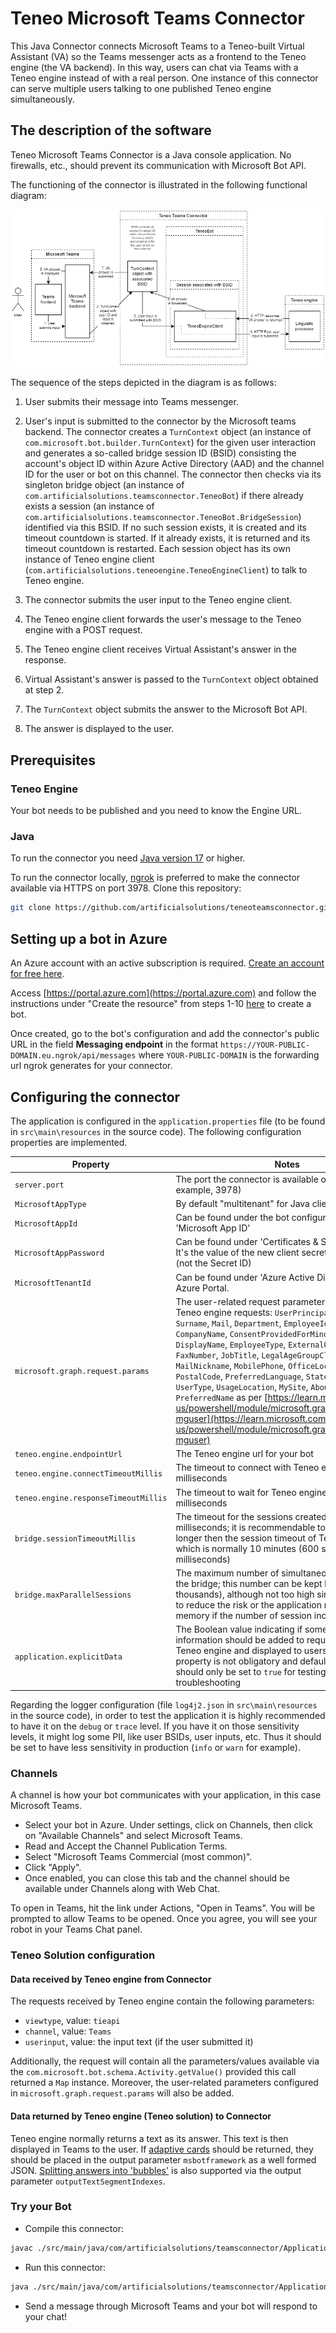 # Teneo Microsoft Teams Connector

This Java Connector connects Microsoft Teams to a Teneo-built Virtual Assistant (VA) so the Teams messenger acts as a frontend to the Teneo engine (the VA backend). In this way, users can chat via Teams with a Teneo engine instead of with a real person. One instance of this connector can serve multiple users talking to one published Teneo engine simultaneously.

## The description of the software

Teneo Microsoft Teams Connector is a Java console application. No firewalls, etc., should prevent its communication with Microsoft Bot API.

The functioning of the connector is illustrated in the following functional diagram:

![Functional diagram](README-imgs/FunctionalDiagram.png)

The sequence of the steps depicted in the diagram is as follows:

1. User submits their message into Teams messenger.

2. User's input is submitted to the connector by the Microsoft teams backend. The connector creates a `TurnContext` object (an instance of `com.microsoft.bot.builder.TurnContext`) for the given user interaction and generates a so-called bridge session ID (BSID) consisting the account's object ID within Azure Active Directory (AAD) and the channel ID for the user or bot on this channel. The connector then checks via its singleton bridge object (an instance of `com.artificialsolutions.teamsconnector.TeneoBot`) if there already exists a session (an instance of `com.artificialsolutions.teamsconnector.TeneoBot.BridgeSession`) identified via this BSID. If no such session exists, it is created and its timeout countdown is started. If it already exists, it is returned and its timeout countdown is restarted. Each session object has its own instance of Teneo engine client (`com.artificialsolutions.teneoengine.TeneoEngineClient`) to talk to Teneo engine.

3. The connector submits the user input to the Teneo engine client.

4. The Teneo engine client forwards the user's message to the Teneo engine with a POST request.

5. The Teneo engine client receives Virtual Assistant's answer in the response.

6. Virtual Assistant's answer is passed to the `TurnContext` object obtained at step 2.

7. The `TurnContext` object submits the answer to the Microsoft Bot API.

8. The answer is displayed to the user.

## Prerequisites

### Teneo Engine

Your bot needs to be published and you need to know the Engine URL.

### Java

To run the connector you need [Java version 17](https://www.oracle.com/java/technologies/downloads/#java17) or higher.

To run the connector locally, [ngrok](https://ngrok.com/) is preferred to make the connector available via HTTPS on port 3978.
Clone this repository:

``` bash
git clone https://github.com/artificialsolutions/teneoteamsconnector.git
```

## Setting up a bot in Azure

An Azure account with an active subscription is required. [Create an account for free here](https://azure.microsoft.com/free/?utm_source=campaign&utm_campaign=vscode-tutorial-app-service-extension&mktingSource=vscode-tutorial-app-service-extension).

Access [https://portal.azure.com](https://portal.azure.com) and follow the instructions under "Create the resource" from steps 1-10 [here](https://learn.microsoft.com/en-us/azure/bot-service/abs-quickstart?view=azure-bot-service-4.0&tabs=multitenant#create-the-resource) to create a bot.

Once created, go to the bot's configuration and add the connector's public URL in the field **Messaging endpoint** in the format `https://YOUR-PUBLIC-DOMAIN.eu.ngrok/api/messages` where `YOUR-PUBLIC-DOMAIN` is the forwarding url ngrok generates for your connector.

## Configuring the connector

The application is configured in the `application.properties` file (to be found in `src\main\resources` in the source code). The following configuration properties are implemented.

| Property                             | Notes                                                        |
| ------------------------------------ | ------------------------------------------------------------ |
| `server.port`                        | The port the connector is available on localhost (for example, 3978) |
| `MicrosoftAppType`                   | By default "multitenant" for Java client                     |
| `MicrosoftAppId`                     | Can be found under the bot configuration as  'Microsoft App ID' |
| `MicrosoftAppPassword`               | Can be found under 'Certificates & Secrets' section. It's the value of the new client secret you generate (not the Secret ID) |
| `MicrosoftTenantId`                  | Can be found under 'Azure Active Directory' on your Azure Portal.|
| `microsoft.graph.request.params`     | The user-related request parameters to be added to Teneo engine requests: `UserPrincipalName`, `GivenName`, `Surname`, `Mail`, `Department`, `EmployeeId`, `AgeGroup`, `City`, `CompanyName`, `ConsentProvidedForMinor`, `Country`, `DisplayName`, `EmployeeType`, `ExternalUserState`, `FaxNumber`, `JobTitle`, `LegalAgeGroupClassification`, `MailNickname`, `MobilePhone`, `OfficeLocation`, `PostalCode`, `PreferredLanguage`, `State`, `StreetAddress`, `UserType`, `UsageLocation`, `MySite`, `AboutMe`, `PreferredName` as per [https://learn.microsoft.com/en-us/powershell/module/microsoft.graph.users/update-mguser](https://learn.microsoft.com/en-us/powershell/module/microsoft.graph.users/update-mguser) |
| `teneo.engine.endpointUrl`           | The Teneo engine url for your bot                            |
| `teneo.engine.connectTimeoutMillis`  | The timeout to connect with Teneo engine, in milliseconds    |
| `teneo.engine.responseTimeoutMillis` | The timeout to wait for Teneo engine responses, in milliseconds |
| `bridge.sessionTimeoutMillis`        | The timeout for the sessions created by the bridge, in milliseconds; it is recommendable to have it slightly longer then the session timeout of Teneo engine, which is normally 10 minutes (600 seconds, 600000 milliseconds) |
| `bridge.maxParallelSessions`         | The maximum number of simultaneous sessions for the bridge; this number can be kept high (tens of thousands), although not too high since its purpose is to reduce the risk or the application running out of memory if the number of session increases too much |
| `application.explicitData`           | The Boolean value indicating if some error and debug information should be added to requests sent both to Teneo engine and displayed to users in Teams. This property is not obligatory and defaults to `false`. It should only be set to `true` for testing and troubleshooting |

Regarding the logger configuration (file `log4j2.json` in `src\main\resources` in the source code), in order to test the application it is highly recommended to have it on the `debug` or `trace` level. If you have it on those sensitivity levels, it might log some PII, like user BSIDs, user inputs, etc. Thus it should be set to have less sensitivity in production (`info` or `warn` for example).

### Channels

A channel is how your bot communicates with your application, in this case Microsoft Teams.

* Select your bot in Azure. Under settings, click on Channels, then click on "Available Channels" and select Microsoft Teams.
* Read and Accept the Channel Publication Terms.
* Select "Microsoft Teams Commercial (most common)".
* Click "Apply".
* Once enabled, you can close this tab and the channel should be available under Channels along with Web Chat.

To open in Teams, hit the link under Actions, "Open in Teams". You will be prompted to allow Teams to be opened. Once you agree, you will see your robot in your Teams Chat panel.

### Teneo Solution configuration

#### Data received by Teneo engine from Connector

The requests received by Teneo engine contain the following parameters:

* `viewtype`, value: `tieapi`
* `channel`, value: `Teams`
* `userinput`, value: the input text (if the user submitted it)

Additionally, the request will contain all the parameters/values available via the `com.microsoft.bot.schema.Activity.getValue()` provided this call returned a `Map` instance. Moreover, the user-related parameters configured in `microsoft.graph.request.params` will also be added.

#### Data returned by Teneo engine (Teneo solution) to Connector

Teneo engine normally returns a text as its answer. This text is then displayed in Teams to the user. If [adaptive cards]((https://learn.microsoft.com/en-us/microsoftteams/platform/task-modules-and-cards/cards/cards-reference#adaptive-card)) should be returned, they should be placed in the output parameter `msbotframework` as a well formed JSON. [Splitting answers into 'bubbles'](https://www.teneo.ai/resource/channels/teneo-web-chat#message-types_splitting-answers-into-bubbles) is also supported via the output parameter `outputTextSegmentIndexes`.

### Try your Bot

* Compile this connector:

``` bash
javac ./src/main/java/com/artificialsolutions/teamsconnector/Application.java
```

* Run this connector:

``` bash
java ./src/main/java/com/artificialsolutions/teamsconnector/Application.java
```

* Send a message through Microsoft Teams and your bot will respond to your chat!